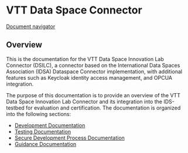 # VTT Data Space Connector

[Document navigator](docs/navigation_document.md)


## Overview

This is the documentation for the VTT Data Space Innovation Lab Connector (DSILC), a connector based on the International Data Spaces Association (IDSA) Dataspace Connector implementation, with additional features such as  Keycloak identity access management, and OPCUA integration.

The purpose of this documentation is to provide an overview of the VTT  Data Space Innovation Lab Connector and its integration into the IDS-testbed for evaluation and certification. The documentation is organized into the following sections:

* [Development Documentation](docs/development_documentation.md)
* [Testing Documentation](docs/testing_documentation.md)
* [Secure Development Process Documentation](docs/secure_development_process_documentation.md)
* [Guidance Documentation](docs/guidance_documentation.md)



